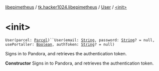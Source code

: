 [libepimetheus](../../index.md) / [tk.hacker1024.libepimetheus](../index.md) / [User](index.md) / [&lt;init&gt;](./-init-.md)

# &lt;init&gt;

`User(parcel: `[`Parcel`](https://developer.android.com/reference/android/os/Parcel.html)`)``User(email: `[`String`](https://kotlinlang.org/api/latest/jvm/stdlib/kotlin/-string/index.html)`, password: `[`String`](https://kotlinlang.org/api/latest/jvm/stdlib/kotlin/-string/index.html)`? = null, usePortaller: `[`Boolean`](https://kotlinlang.org/api/latest/jvm/stdlib/kotlin/-boolean/index.html)`, authToken: `[`String`](https://kotlinlang.org/api/latest/jvm/stdlib/kotlin/-string/index.html)`? = null)`

Signs in to Pandora, and retrieves the authentication token.

**Constructor**
Signs in to Pandora, and retrieves the authentication token.


